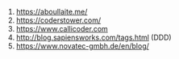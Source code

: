 1. https://aboullaite.me/
2. https://coderstower.com/
3. https://www.callicoder.com  
4. http://blog.sapiensworks.com/tags.html (DDD)   
5. https://www.novatec-gmbh.de/en/blog/   

